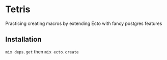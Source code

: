 # Tetris

Practicing creating macros by extending Ecto with fancy postgres features

## Installation

`mix deps.get` then `mix ecto.create`

<!-- If [available in Hex](https://hex.pm/docs/publish), the package can be installed
by adding `tetris` to your list of dependencies in `mix.exs`:

```elixir
def deps do
  [
    {:tetris, "~> 0.1.0"}
  ]
end
```

Documentation can be generated with [ExDoc](https://github.com/elixir-lang/ex_doc)
and published on [HexDocs](https://hexdocs.pm). Once published, the docs can
be found at <https://hexdocs.pm/tetris>. -->
